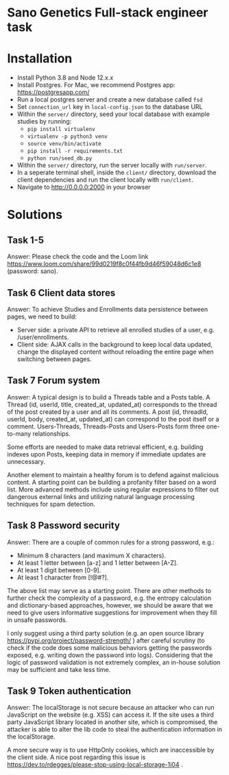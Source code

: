 # Sano Genetics Full-stack engineer task

# Installation

* Install Python 3.8 and Node 12.x.x
* Install Postgres. For Mac, we recommend Postgres app: https://postgresapp.com/
* Run a local postgres server and create a new database called `fsd`
* Set `connection_url` key in `local-config.json` to the database URL
* Within the `server/` directory, seed your local database with example studies by running:
  - `pip install virtualenv`
  - `virtualenv -p python3 venv`
  - `source venv/bin/activate`
  - `pip install -r requirements.txt`
  - `python run/seed_db.py`
* Within the `server/` directory, run the server locally with `run/server`.
* In a seperate terminal shell, inside the `client/` directory, download the client dependencies and run the client locally with `run/client`.
* Navigate to http://0.0.0.0:2000 in your browser

# Solutions
## Task 1-5
Answer: Please check the code and the Loom link https://www.loom.com/share/99d0219f8c0f44fb9d46f59048d6c1e8 (password: sano).
## Task 6 Client data stores
Answer: To achieve Studies and Enrollments data persistence between pages, we need to build:
* Server side: a private API to retrieve all enrolled studies of a user, e.g. /user/enrollments.
* Client side: AJAX calls in the background to keep local data updated, change the displayed content without reloading the entire page when switching between pages.
## Task 7 Forum system
Answer: A typical design is to build a Threads table and a Posts table.  A Thread (id, userId, title, created_at, updated_at) corresponds to the thread of the post created by a user and all its comments. A post (id, threadId, userId, body, created_at, updated_at) can correspond to the post itself or a comment. Users-Threads, Threads-Posts and Users-Posts form three one-to-many relationships.

Some efforts are needed to make data retrieval efficient, e.g. building indexes upon Posts, keeping data in memory if immediate updates are unnecessary.

Another element to maintain a healthy forum is to defend against malicious content. A starting point can be building a profanity filter based on a word list. More advanced methods include using regular expressions to filter out dangerous external links and utilizing natural language processing techniques for spam detection.
## Task 8 Password security
Answer: There are a couple of common rules for a strong password, e.g.:
* Minimum 8 characters (and maximum X characters).
* At least 1 letter between [a-z] and 1 letter between [A-Z].
* At least 1 digit between [0-9].
* At least 1 character from [!@#?].

The above list may serve as a starting point. There are other methods to further check the complexity of a password, e.g. the entropy calculation and dictionary-based approaches, however, we should be aware that we need to give users informative suggestions for improvement when they fill in unsafe passwords.

I only suggest using a third party solution (e.g. an open source library https://pypi.org/project/password-strength/ ) after careful scrutiny (to check if the code does some malicious behaviors getting the passwords exposed, e.g. writing down the password into logs). Considering that the logic of password validation is not extremely complex, an in-house solution may be sufficient and take less time.
## Task 9 Token authentication
Answer: The localStorage is not secure because an attacker who can run JavaScript on the website (e.g. XSS) can access it. If the site uses a third party JavaScript library located in another site, which is compromised, the attacker is able to alter the lib code to steal the authentication information in the localStorage.

A more secure way is to use HttpOnly cookies, which are inaccessible by the client side. A nice post regarding this issue is https://dev.to/rdegges/please-stop-using-local-storage-1i04 .
